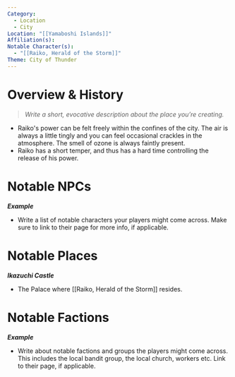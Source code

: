 ```yaml
---
Category:
  - Location
  - City
Location: "[[Yamaboshi Islands]]"
Affiliation(s): 
Notable Character(s):
  - "[[Raiko, Herald of the Storm]]"
Theme: City of Thunder
---
```

# Overview & History

> *Write a short, evocative description about the place you’re creating.*

- Raiko's power can be felt freely within the confines of the city. The air is always a little tingly and you can feel occasional crackles in the atmosphere. The smell of ozone is always faintly present.
- Raiko has a short temper, and thus has a hard time controlling the release of his power.
# Notable NPCs

***Example***
- Write a list of notable characters your players might come across. Make sure to link to their page for more info, if applicable.
# Notable Places

***Ikazuchi Castle***
 - The Palace where [[Raiko, Herald of the Storm]] resides.

# Notable Factions

***Example***
- Write about notable factions and groups the players might come across. This includes the local bandit group, the local church, workers etc. Link to their page, if applicable.



